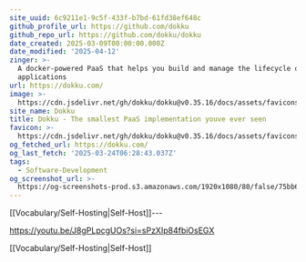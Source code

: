 ```yaml
---
site_uuid: 6c9211e1-9c5f-433f-b7bd-61fd38ef648c
github_profile_url: https://github.com/dokku
github_repo_url: https://github.com/dokku/dokku
date_created: 2025-03-09T00:00:00.000Z
date_modified: '2025-04-12'
zinger: >-
  A docker-powered PaaS that helps you build and manage the lifecycle of
  applications
url: https://dokku.com/
image: >-
  https://cdn.jsdelivr.net/gh/dokku/dokku@v0.35.16/docs/assets/favicons/apple-touch-icon-57x57.png
site_name: Dokku
title: Dokku - The smallest PaaS implementation youve ever seen
favicon: >-
  https://cdn.jsdelivr.net/gh/dokku/dokku@v0.35.16/docs/assets/favicons/android-chrome-192x192.png
og_fetched_url: https://dokku.com/
og_last_fetch: '2025-03-24T06:28:43.037Z'
tags:
  - Software-Development
og_screenshot_url: >-
  https://og-screenshots-prod.s3.amazonaws.com/1920x1080/80/false/75bb69a1be568f39048a0e825adcfebe6c5c9aef72f0ff12c8246e35a4a2a51c.jpeg
---
```




















[[Vocabulary/Self-Hosting|Self-Host]]---


https://youtu.be/J8gPLpcgUOs?si=sPzXIp84fbiOsEGX

[[Vocabulary/Self-Hosting|Self-Host]]
